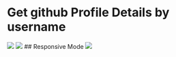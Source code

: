 # Get github Profile Details by username
<img src="https://scontent.fdac22-1.fna.fbcdn.net/v/t39.30808-6/296575926_2308688322617215_5404478844428343705_n.jpg?_nc_cat=105&ccb=1-7&_nc_sid=0debeb&_nc_eui2=AeF6Hj8pc07qNgNgWwVQhB2sntKYizjySJie0piLOPJImN7UYMmSgUF-s7Xns1Xnxvr_bfGg625LXjV7v0F9bWsA&_nc_ohc=MOLl2HXYUBgAX8faknw&_nc_ht=scontent.fdac22-1.fna&oh=00_AT_Df5UQ66yv_M1hCXyNv54GU7TJoySQ6LTvdDYe7P9sJA&oe=62EBCA78"/>
<img src="https://scontent.fdac22-1.fna.fbcdn.net/v/t39.30808-6/296520217_2308688362617211_9158090530879915792_n.jpg?stp=dst-jpg_s417x417&_nc_cat=110&ccb=1-7&_nc_sid=0debeb&_nc_eui2=AeFXipXsD6WfxFEYTonAKvk5KEfZi9hFllYoR9mL2EWWVicpPk0lSaT17vQ3iyOKksejPrXsHQaRadd-630z8CN0&_nc_ohc=Dnm1pWuTQMoAX9oLS-h&_nc_ht=scontent.fdac22-1.fna&oh=00_AT8uESPj0xfOfyvsZokDSmJf5sbJCFAi5iVbRVO9lcUCgg&oe=62EBFA6F"/>
## Responsive Mode
<img src="https://scontent.fdac22-1.fna.fbcdn.net/v/t39.30808-6/295683807_2308688319283882_898680518274502103_n.jpg?_nc_cat=109&ccb=1-7&_nc_sid=0debeb&_nc_eui2=AeExl5ZWDwartpfkkFKlmRSrJLCTFCFoVLMksJMUIWhUs5DxezXpBrWxZXHzhzKZJuzsWnQMA0ygVBPaJMNvX_1t&_nc_ohc=lDGXBjo7JBIAX-xoznk&tn=3R639ikrnKiAeOZl&_nc_ht=scontent.fdac22-1.fna&oh=00_AT8cuGX9FLlk5ZOQGncBwOKxllcm5m9q7zDr3oq0oBGPyQ&oe=62EC3AEB"/>
